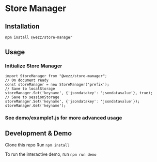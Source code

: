 # Store Manager


## Installation
```
npm install @wezz/store-manager
```

## Usage
### Initialize  Store Manager
```
import StoreManager from "@wezz/store-manager";
// On document ready
const storeManager = new StoreManager('prefix');
// Save to localStorage
storeManager.Set('keyname', {'jsondatakey': 'jsondatavalue'}, true);
// Save to sessionStorage
storeManager.Set('keyname', {'jsondatakey': 'jsondatavalue'});
storeManager.Get('keyname');
```

### See demo/example1.js for more advanced usage

## Development & Demo
Clone this repo
Run
``` npm install ```

To run the interactive demo, run 
``` npm run demo ```
